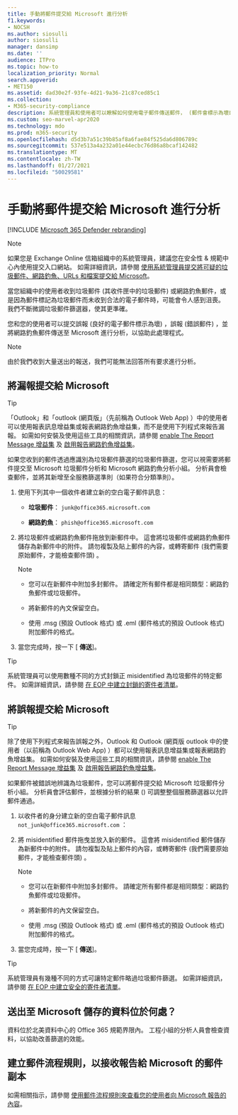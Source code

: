 ```yaml
---
title: 手動將郵件提交給 Microsoft 進行分析
f1.keywords:
- NOCSH
ms.author: siosulli
author: siosulli
manager: dansimp
ms.date: ''
audience: ITPro
ms.topic: how-to
localization_priority: Normal
search.appverid:
- MET150
ms.assetid: dad30e2f-93fe-4d21-9a36-21c87ced85c1
ms.collection:
- M365-security-compliance
description: 系統管理員和使用者可以瞭解如何使用電子郵件傳送郵件， (郵件會標示為壞或錯誤的郵件，以供 Microsoft 進行分析) 。
ms.custom: seo-marvel-apr2020
ms.technology: mdo
ms.prod: m365-security
ms.openlocfilehash: d5d3b7a51c39b85af8a6fae84f525da6d806789c
ms.sourcegitcommit: 537e513a4a232a01e44ecbc76d86a8bcaf142482
ms.translationtype: MT
ms.contentlocale: zh-TW
ms.lasthandoff: 01/27/2021
ms.locfileid: "50029581"
---
```

# <a name="manually-submit-messages-to-microsoft-for-analysis"></a>手動將郵件提交給 Microsoft 進行分析

[!INCLUDE [Microsoft 365 Defender rebranding](../includes/microsoft-defender-for-office.md)]


> [!NOTE]
> 如果您是 Exchange Online 信箱組織中的系統管理員，建議您在安全性 & 規範中心內使用提交入口網站。 如需詳細資訊，請參閱 [使用系統管理員提交將可疑的垃圾郵件、網路釣魚、URLs 和檔案提交給 Microsoft](admin-submission.md)。

當您組織中的使用者收到垃圾郵件 (其收件匣中的垃圾郵件) 或網路釣魚郵件，或是因為郵件標記為垃圾郵件而未收到合法的電子郵件時，可能會令人感到沮喪。 我們不斷微調垃圾郵件篩選器，使其更準確。

您和您的使用者可以提交誤報 (良好的電子郵件標示為壞) ，誤報 (錯誤郵件) ，並將網路釣魚郵件傳送至 Microsoft 進行分析，以協助此處理程式。

> [!NOTE]
> 由於我們收到大量送出的報送，我們可能無法回答所有要求進行分析。

## <a name="submit-false-negatives-to-microsoft"></a>將漏報提交給 Microsoft

> [!TIP]
> 「Outlook」和「outlook (網頁版」（先前稱為 Outlook Web App) ）中的使用者可以使用報表訊息增益集或報表網路釣魚增益集，而不是使用下列程式來報告漏報。 如需如何安裝及使用這些工具的相關資訊，請參閱 [enable The Report Message 增益集](enable-the-report-message-add-in.md) 及 [啟用報告網路釣魚增益集](enable-the-report-phish-add-in.md)。

如果您收到的郵件透過應識別為垃圾郵件篩選的垃圾郵件篩選，您可以視需要將郵件提交至 Microsoft 垃圾郵件分析和 Microsoft 網路釣魚分析小組。 分析員會檢查郵件，並將其新增至全服務篩選準則（如果符合分類準則）。

1. 使用下列其中一個收件者建立新的空白電子郵件訊息：

   - **垃圾郵件**： `junk@office365.microsoft.com`

   - **網路釣魚**： `phish@office365.microsoft.com`

2. 將垃圾郵件或網路釣魚郵件拖放到新郵件中。 這會將垃圾郵件或網路釣魚郵件儲存為新郵件中的附件。 請勿複製及貼上郵件的內容，或轉寄郵件 (我們需要原始郵件，才能檢查郵件頭) 。

   > [!NOTE]
   >
   > - 您可以在新郵件中附加多封郵件。 請確定所有郵件都是相同類型：網路釣魚郵件或垃圾郵件。
   >
   > - 將新郵件的內文保留空白。
   >
   > - 使用 .msg (預設 Outlook 格式) 或 .eml (郵件格式的預設 Outlook 格式) 附加郵件的格式。

3. 當您完成時，按一下 [ **傳送**]。

> [!TIP]
> 系統管理員可以使用數種不同的方式封鎖正 misidentified 為垃圾郵件的特定郵件。 如需詳細資訊，請參閱 [在 EOP 中建立封鎖的寄件者清單](create-block-sender-lists-in-office-365.md)。

## <a name="submit-false-positives-to-microsoft"></a>將誤報提交給 Microsoft

> [!TIP]
> 除了使用下列程式來報告誤報之外，Outlook 和 Outlook (網頁版 outlook 中的使用者（以前稱為 Outlook Web App) ）都可以使用報表訊息增益集或報表網路釣魚增益集。 如需如何安裝及使用這些工具的相關資訊，請參閱 [enable The Report Message 增益集](enable-the-report-message-add-in.md) 及 [啟用報告網路釣魚增益集](enable-the-report-phish-add-in.md)。


如果郵件被錯誤地辨識為垃圾郵件，您可以將郵件提交給 Microsoft 垃圾郵件分析小組。 分析員會評估郵件，並根據分析的結果 () 可調整整個服務篩選器以允許郵件通過。

1. 以收件者的身分建立新的空白電子郵件訊息 `not_junk@office365.microsoft.com` ：

2. 將 misidentified 郵件拖曳並放入新的郵件。 這會將 misidentified 郵件儲存為新郵件中的附件。 請勿複製及貼上郵件的內容，或轉寄郵件 (我們需要原始郵件，才能檢查郵件頭) 。

   > [!NOTE]
   >
   > - 您可以在新郵件中附加多封郵件。 請確定所有郵件都是相同類型：網路釣魚郵件或垃圾郵件。
   >
   > - 將新郵件的內文保留空白。
   >
   > - 使用 .msg (預設 Outlook 格式) 或 .eml (郵件格式的預設 Outlook 格式) 附加郵件的格式。

3. 當您完成時，按一下 [ **傳送**]。

> [!TIP]
> 系統管理員有幾種不同的方式可讓特定郵件略過垃圾郵件篩選。 如需詳細資訊，請參閱 [在 EOP 中建立安全的寄件者清單](create-safe-sender-lists-in-office-365.md)。

## <a name="where-is-the-data-from-submissions-to-microsoft-stored"></a>送出至 Microsoft 儲存的資料位於何處？

資料位於北美資料中心的 Office 365 規範界限內。 工程小組的分析人員會檢查資料，以協助改善篩選的效能。

## <a name="create-a-mail-flow-rule-to-receive-copies-of-messages-that-are-reported-to-microsoft"></a>建立郵件流程規則，以接收報告給 Microsoft 的郵件副本

如需相關指示，請參閱 [使用郵件流程規則來查看您的使用者向 Microsoft 報告的內容](use-mail-flow-rules-to-see-what-your-users-are-reporting-to-microsoft.md)。
